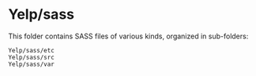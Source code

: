# Yelp/sass

This folder contains SASS files of various kinds, organized in sub-folders:

    Yelp/sass/etc
    Yelp/sass/src
    Yelp/sass/var
